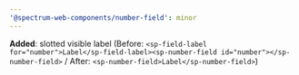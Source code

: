 ```yaml
---
'@spectrum-web-components/number-field': minor
---
```


**Added**: slotted visible label (Before: `<sp-field-label for="number">Label</sp-field-label><sp-number-field id="number"></sp-number-field>` / After: `<sp-number-field>Label</sp-number-field>`)
